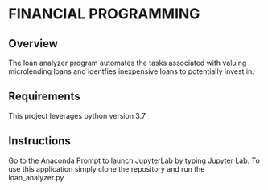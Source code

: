 # FINANCIAL PROGRAMMING

**Overview**
------------------------------------------------------------------------------------------------------------
The loan analyzer program automates the tasks associated with valuing microlending loans and identfies inexpensive loans to potentially invest in.

**Requirements**
------------------------------------------------------------------------------------------------------------
This project leverages python version 3.7

**Instructions**
------------------------------------------------------------------------------------------------------------
Go to the Anaconda Prompt to launch JupyterLab by typing Jupyter Lab. To use this application simply clone the repository and run the loan_analyzer.py 

